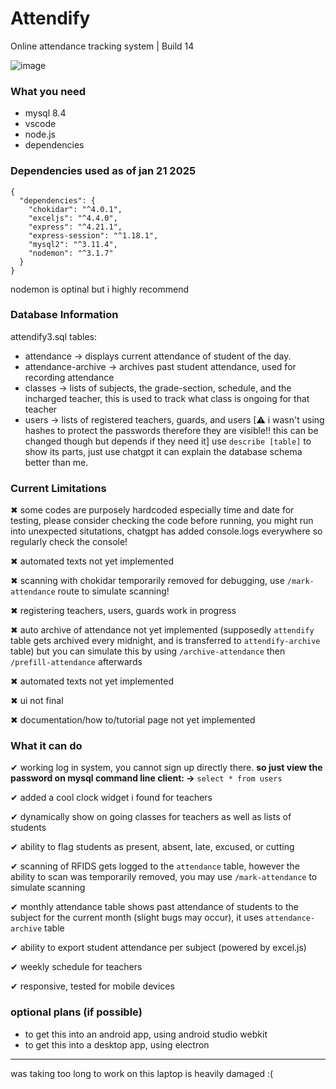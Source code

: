 # Attendify
Online attendance tracking system | Build 14

![image](https://github.com/user-attachments/assets/230d74c1-06d4-40a6-9402-c91e194d3382)


### What you need
- mysql 8.4
- vscode
- node.js
- dependencies
  
### Dependencies used as of jan 21 2025
```
{
  "dependencies": {
    "chokidar": "^4.0.1",
    "exceljs": "^4.4.0",
    "express": "^4.21.1",
    "express-session": "^1.18.1",
    "mysql2": "^3.11.4",
    "nodemon": "^3.1.7"
  }
}
```
nodemon is optinal but i highly recommend

### Database Information
attendify3.sql
tables:
- attendance -> displays current attendance of student of the day.
- attendance-archive -> archives past student attendance, used for recording attendance
- classes -> lists of subjects, the grade-section, schedule, and the incharged teacher, this is used to track what class is ongoing for that teacher
- users -> lists of registered teachers, guards, and users [⚠ i wasn't using hashes to protect the passwords therefore they are visible!! this can be changed though but depends if they need it]
use `describe [table]` to show its parts, just use chatgpt it can explain the database schema better than me.

### Current Limitations
✖ some codes are purposely hardcoded especially time and date for testing, please consider checking the code before running, you might run into unexpected situtations, chatgpt has added console.logs everywhere so regularly check the console!

✖ automated texts not yet implemented

✖ scanning with chokidar temporarily removed for debugging, use `/mark-attendance` route to simulate scanning!

✖ registering teachers, users, guards work in progress

✖ auto archive of attendance not yet implemented (supposedly `attendify` table gets archived every midnight, and is transferred to `attendify-archive` table) but you can simulate this by using `/archive-attendance` then `/prefill-attendance` afterwards

✖ automated texts not yet implemented

✖ ui not final

✖ documentation/how to/tutorial page not yet implemented

### What it can do
✔ working log in system, you cannot sign up directly there. **so just view the password on mysql command line client: ->** `select * from users`

✔ added a cool clock widget i found for teachers

✔ dynamically show on going classes for teachers as well as lists of students

✔ ability to flag students as present, absent, late, excused, or cutting

✔ scanning of RFIDS gets logged to the `attendance` table, however the ability to scan was temporarily removed, you may use `/mark-attendance` to simulate scanning

✔ monthly attendance table shows past attendance of students to the subject for the current month (slight bugs may occur), it uses `attendance-archive` table

✔ ability to export student attendance per subject (powered by excel.js)

✔ weekly schedule for teachers

✔ responsive, tested for mobile devices

### optional plans (if possible)
- to get this into an android app, using android studio webkit
- to get this into a desktop app, using electron
  
---

was taking too long to work on this laptop is heavily damaged :(
